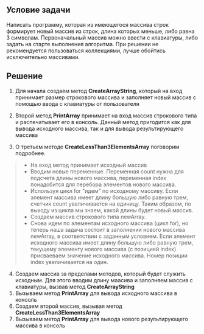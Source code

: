 ## Условие задачи

Написать программу, которая из имеющегося массива строк формирует новый массив из строк, длина которых меньше, либо равна 3 символам. Первоначальный массив можно ввести с клавиатуры, либо задать на старте выполнения алгоритма. При решении не рекомендуется пользоваться коллекциями, лучше обойтись исключительно массивами.

## Решение

1. Для начала создаем метод **CreateArrayString**, который на вход принимает размер строкового массива и заполняет новый массив с помощью ввода с клавиатуры от пользователя

2. Второй метод **PrintArray** принимает на вход массив строкового типа и распечатывает его в консоль. Данный метод пригодится как для вывода исходного массива, так и для вывода результирующего массива

3. О третьем методе **CreateLessThan3ElementsArray** поговорим подробнее.
>- На вход метод принимает исходный массив 
>- Вводим новые переменные. Переменная count нужна для подсчета длины нового массива, переменная index понадобится для перебора элементов нового массива.
>- Используя цикл for "идем" по исходному массиву. Если элемент массива имеет длину большую либо равную трем, счетчик count увеличивается на единицу. Таким образом, по выходу из цикла мы знаем, какой длины будет новый массив.
>- Создаем массив строкового типа newArray.
>- Снова идем по элементам исходного массива (цикл for), но теперь наша задача состоит в заполнении нового массива newArray, в соответствии с заданным условием. Если элемент исходного массива имеет длину большую либо равную трем, текущему элементу нового массива (с позицией index) присваеваем значение исходного массива. Номер позиции index увеличивается на один.

4. Создаем массив за пределами методов, который будет служить исходным. Для этого вводим длину маасива и заполняем массив с клавиатуры, вызвав метод **CreateArrayString**
5. Вызываем метод **PrintArray** для вывода исходного массива в консоль
6. Создаем второй массив, вызывая метод **CreateLessThan3ElementsArray**
7. Вызываем метод **PrintArray** для вывода нового результирующего массива в консоль
